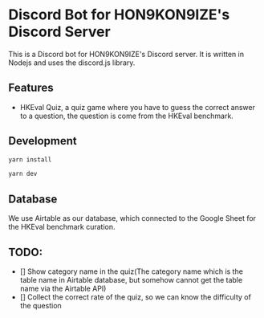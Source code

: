 # Discord Bot for HON9KON9IZE's Discord Server

This is a Discord bot for HON9KON9IZE's Discord server. It is written in Nodejs and uses the discord.js library.

## Features

- HKEval Quiz, a quiz game where you have to guess the correct answer to a question, the question is come from the HKEval benchmark.

## Development

```bash
yarn install

yarn dev
```

## Database

We use Airtable as our database, which connected to the Google Sheet for the HKEval benchmark curation.

## TODO:

- [] Show category name in the quiz(The category name which is the table name in Airtable database, but somehow cannot get the table name via the Airtable API)
- [] Collect the correct rate of the quiz, so we can know the difficulty of the question
